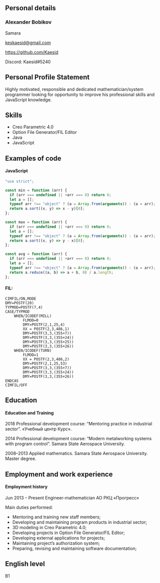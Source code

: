 ## Personal details

### Alexander Bobikov

Samara

keskaesid@gmail.com

https://github.com/Kaesid

Discord: Kaesid#5240

## Personal Profile Statement

Highly motivated, responsible and dedicated mathematician/system programmer looking for opportunity to improve his professional skills and JavaScript knowledge.

## Skills

- Creo Parametric 4.0
- Option File Generator/FIL Editor
- Java
- JavaScript

## Examples of code

#### JavaScript

```javascript
"use strict";

const min = function (arr) {
  if (arr === undefined || +arr === 0) return 0;
  let a = [];
  typeof arr !== "object" ? (a = Array.from(arguments)) : (a = arr);
  return a.sort((x, y) => x - y)[0];
};

const max = function (arr) {
  if (arr === undefined || +arr === 0) return 0;
  let a = [];
  typeof arr !== "object" ? (a = Array.from(arguments)) : (a = arr);
  return a.sort((x, y) => y - x)[0];
};

const avg = function (arr) {
  if (arr === undefined || +arr === 0) return 0;
  let a = [];
  typeof arr !== "object" ? (a = Array.from(arguments)) : (a = arr);
  return a.reduce((a, b) => a + b, 0) / a.length;
};
```

#### FIL:

```
CIMFIL/ON,MODE
DMY=POSTF(20)
TYPMOD=POSTF(7,4)
CASE/TYPMOD
	WHEN/ICODEF(MILL)
		FLMOD=0
		DMY=POSTF(2,1,25,4)
		XX = POSTF(2,3,486,1)
		DMY=POSTF(3,3,(355+7))
		DMY=POSTF(3,3,(355+24))
		DMY=POSTF(3,3,(355+25))
		DMY=POSTF(3,3,(355+26))
	WHEN/ICODEF(TURN)
		FLMOD=1
		XX = POSTF(2,3,486,2)
		DMY=POSTF(2,1,25,53)
		DMY=POSTF(3,3,(355+7))
		DMY=POSTF(3,3,(355+24))
		DMY=POSTF(3,3,(355+26))
ENDCAS
CIMFIL/OFF
```

## Education

#### Education and Training

2018 Professional development course: “Mentoring practice in industrial sector”. «Учебный центр Курс».

2014 Professional development course: “Modern metalworking systems with program control”. Samara State Aerospace University.

2008–2013 Applied mathematics. Samara State Aerospace University. Master degree.

## Employment and work experience

#### Employment history

Jun 2013 – Present Engineer-mathematician АО РКЦ «Прогресс»

Main duties performed:

- Mentoring and training new staff members;
- Developing and maintaining program products in industrial sector;
- 3D modeling in Creo Parametric 4.0;
- Developing projects in Option File Generator/FIL Editor;
- Developing external applications for projects;
- Maintaining project’s authorization system;
- Preparing, revising and maintaining software documentation;

## English level

B1
